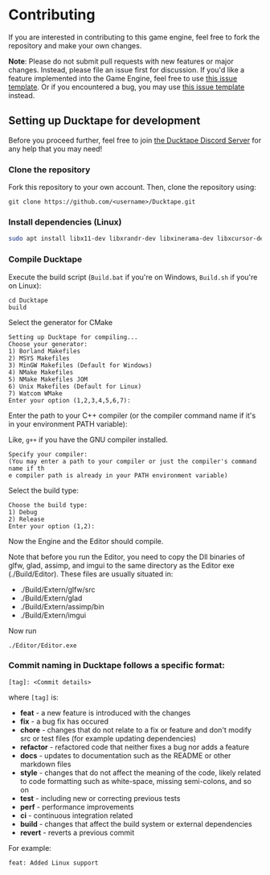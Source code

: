 # Contributing

If you are interested in contributing to this game engine, feel free to fork the repository and make your own changes.

**Note**: Please do not submit pull requests with new features or major changes. Instead, please file an issue first for discussion. If you'd like a feature implemented into the Game Engine, feel free to use [this issue template](https://github.com/DucktapeEngine/Ducktape/issues/new?assignees=&labels=&template=feature_request.md&title=). Or if you encountered a bug, you may use [this issue template](https://github.com/DucktapeEngine/Ducktape/issues/new?assignees=&labels=&template=bug_report.md&title=) instead.

## Setting up Ducktape for development

Before you proceed further, feel free to join [the Ducktape Discord Server](https://dsc.gg/ducktape) for any help that you may need!

### Clone the repository
Fork this repository to your own account.
Then, clone the repository using:
```
git clone https://github.com/<username>/Ducktape.git
```

### Install dependencies (Linux)
```sh
sudo apt install libx11-dev libxrandr-dev libxinerama-dev libxcursor-dev libxi-dev libgl1-mesa-dev libglu1-mesa-dev
```

### Compile Ducktape
Execute the build script (`Build.bat` if you're on Windows, `Build.sh` if you're on Linux):
```
cd Ducktape
build
```
Select the generator for CMake
```
Setting up Ducktape for compiling...
Choose your generator:
1) Borland Makefiles
2) MSYS Makefiles
3) MinGW Makefiles (Default for Windows)
4) NMake Makefiles
5) NMake Makefiles JOM
6) Unix Makefiles (Default for Linux)
7) Watcom WMake
Enter your option (1,2,3,4,5,6,7):
```
Enter the path to your C++ compiler (or the compiler command name if it's in your environment PATH variable):

Like, `g++` if you have the GNU compiler installed.
```
Specify your compiler:
(You may enter a path to your compiler or just the compiler's command name if th
e compiler path is already in your PATH environment variable)
```
Select the build type:
```
Choose the build type:
1) Debug
2) Release
Enter your option (1,2):
```
Now the Engine and the Editor should compile.

Note that before you run the Editor, you need to copy the Dll binaries of glfw, glad, assimp, and imgui to the same directory as the Editor exe (./Build/Editor).
These files are usually situated in:
- ./Build/Extern/glfw/src
- ./Build/Extern/glad
- ./Build/Extern/assimp/bin
- ./Build/Extern/imgui

Now run 
```
./Editor/Editor.exe
```

### Commit naming in Ducktape follows a specific format:
```
[tag]: <Commit details>
```
where `[tag]` is:
- **feat** - a new feature is introduced with the changes
- **fix** - a bug fix has occured
- **chore** - changes that do not relate to a fix or feature and don't modify src or test files (for example updating dependencies)
- **refactor** - refactored code that neither fixes a bug nor adds a feature
- **docs** - updates to documentation such as the README or other markdown files
- **style** - changes that do not affect the meaning of the code, likely related to code formatting such as white-space, missing semi-colons, and so on
- **test** - including new or correcting previous tests
- **perf** - performance improvements
- **ci** - continuous integration related
- **build** - changes that affect the build system or external dependencies
- **revert** - reverts a previous commit

For example:
```
feat: Added Linux support
```
